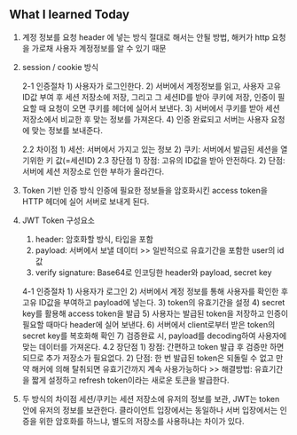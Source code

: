 ## What I learned Today

1. 계정 정보를 요청 header 에 넣는 방식
절대로 해서는 안될 방법, 해커가 http 요청을 가로채 사용자 계정정보를 알 수 있기 때문

2. session / cookie 방식

    2-1 인증절차
        1) 사용자가 로그인한다.
        2) 서버에서 계정정보를 읽고, 사용자 고유 ID값 부여 후 세션 저장소에 저장, 그리고 그 세션ID를 받아 쿠키에 저장, 인증이 필요할 때 요청이 오면 쿠키를 헤더에 실어서 보낸다.
        3) 서버에서 쿠키를 받아 세션 저장소에서 비교한 후 맞는 정보를 가져온다.
        4) 인증 완료되고 서버는 사용자 요청에 맞는 정보를 보내준다.

    2.2 차이점
        1) 세션: 서버에서 가지고 있는 정보
        2) 쿠키: 서버에서 발급된 세션을 열기위한 키 값(=세션ID)
    2.3 장단점
        1) 장점: 고유의 ID값을 받아 안전하다.
        2) 단점: 서버에 세션 저장소로 인한 부하가 올라간다.

3. Token 기반 인증 방식
인증에 필요한 정보들을 암호화시킨 access token을 HTTP 헤더에 실어 서버로 보내게 된다.

4. JWT Token 구성요소
    1) header: 암호화할 방식, 타입을 포함
    2) payload: 서버에서 보낼 데이터 >> 일반적으로 유효기간을 포함한 user의 id 값
    3) verify signature: Base64로 인코딩한 header와 payload, secret key

    4-1 인증절차
        1) 사용자가 로그인
        2) 서버에서 계정 정보를 통해 사용자를 확인한 후 고유 ID값을 부여하고 payload에 넣는다.
        3) token의 유효기간을 설정
        4) secret key를 활용해 access token을 발급
        5) 사용자는 발급된 token을 저장하고 인증이 필요할 때마다 header에 실어 보낸다.
        6) 서버에서 client로부터 받은 token의 secret key를 복호화해 확인
        7) 검증완료 시, payload를 decoding하여 사용자에 맞는 데이터를 가져온다.
    4.2 장단점
        1) 장점: 간편하고 token 발급 후 검증만 하면 되므로 추가 저장소가 필요없다.
        2) 단점: 한 번 발급된 token은 되돌릴 수 없고 만약 해커에 의해 탈취되면 유효기간까지 계속 사용가능하다 >> 해결방법: 유효기간을 짧게 설정하고 refresh token이라는 새로운 토큰을 발급한다. 

5. 두 방식의 차이점
    세션/쿠키는 세션 저장소에 유저의 정보를 보관, JWT는 token 안에 유저의 정보를 보관한다.
    클라이언트 입장에서는 동일하나 서버 입장에서는 인증을 위한 암호화를 하느냐, 별도의 저장소를 사용하냐는 차이가 있다.